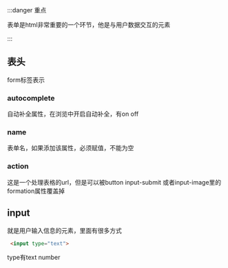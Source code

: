 :::danger 重点

表单是html非常重要的一个环节，他是与用户数据交互的元素

:::

## 表头

form标签表示

### autocomplete

自动补全属性，在浏览中开启自动补全，有on off

### name

表单名，如果添加该属性，必须赋值，不能为空

### action

这是一个处理表格的url，但是可以被button input-submit 或者input-image里的formation属性覆盖掉

## input

就是用户输入信息的元素，里面有很多方式

```html
 <input type="text">
```

type有text number 
